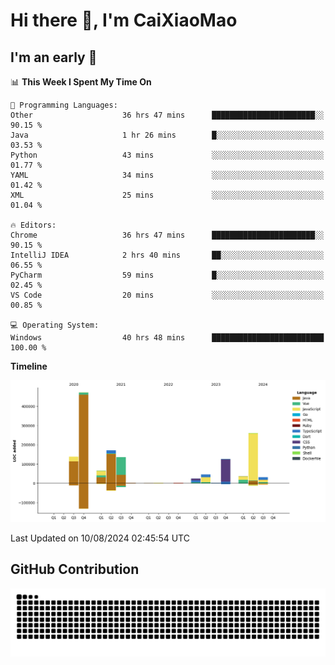 # Hi there 👋, I'm CaiXiaoMao

## I'm an early 🐤
<!--START_SECTION:waka-->
📊 **This Week I Spent My Time On** 

```text
💬 Programming Languages: 
Other                    36 hrs 47 mins      ███████████████████████░░   90.15 % 
Java                     1 hr 26 mins        █░░░░░░░░░░░░░░░░░░░░░░░░   03.53 % 
Python                   43 mins             ░░░░░░░░░░░░░░░░░░░░░░░░░   01.77 % 
YAML                     34 mins             ░░░░░░░░░░░░░░░░░░░░░░░░░   01.42 % 
XML                      25 mins             ░░░░░░░░░░░░░░░░░░░░░░░░░   01.04 % 

🔥 Editors: 
Chrome                   36 hrs 47 mins      ███████████████████████░░   90.15 % 
IntelliJ IDEA            2 hrs 40 mins       ██░░░░░░░░░░░░░░░░░░░░░░░   06.55 % 
PyCharm                  59 mins             █░░░░░░░░░░░░░░░░░░░░░░░░   02.45 % 
VS Code                  20 mins             ░░░░░░░░░░░░░░░░░░░░░░░░░   00.85 % 

💻 Operating System: 
Windows                  40 hrs 48 mins      █████████████████████████   100.00 % 
```

**Timeline**

![Lines of Code chart](https://raw.githubusercontent.com/caixiaomao/caixiaomao/main/assets/bar_graph.png)


 Last Updated on 10/08/2024 02:45:54 UTC
<!--END_SECTION:waka-->

## GitHub Contribution
<picture>
  <source media="(prefers-color-scheme: dark)" srcset="/dist/snake/github-contribution-grid-snake-dark.svg" />
  <source media="(prefers-color-scheme: light)" srcset="/dist/snake/github-contribution-grid-snake.svg" />
  <img alt="github contribution grid snake animation" src="/dist/snake/github-contribution-grid-snake.svg" />
</picture>

